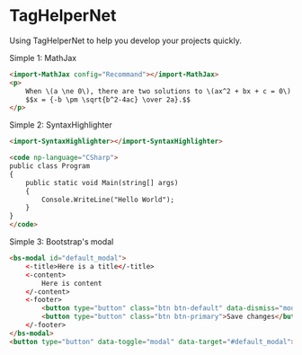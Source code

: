 # TagHelperNet
Using TagHelperNet to help you develop your projects quickly.

Simple 1: MathJax
```HTML
<import-MathJax config="Recommand"></import-MathJax>
<p>
    When \(a \ne 0\), there are two solutions to \(ax^2 + bx + c = 0\) and they are
    $$x = {-b \pm \sqrt{b^2-4ac} \over 2a}.$$
</p>
```

Simple 2: SyntaxHighlighter
```HTML
<import-SyntaxHighlighter></import-SyntaxHighlighter>

<code np-language="CSharp">
public class Program
{
    public static void Main(string[] args)
    {
        Console.WriteLine("Hello World");
    }
}
</code>
```

Simple 3: Bootstrap's modal
```HTML
<bs-modal id="default_modal">
    <-title>Here is a title</-title>
    <-content>
        Here is content
    </-content>
    <-footer>
        <button type="button" class="btn btn-default" data-dismiss="modal">Close</button>
        <button type="button" class="btn btn-primary">Save changes</button>
    </-footer>
</bs-modal>
<button type="button" data-toggle="modal" data-target="#default_modal">S</button>
```
